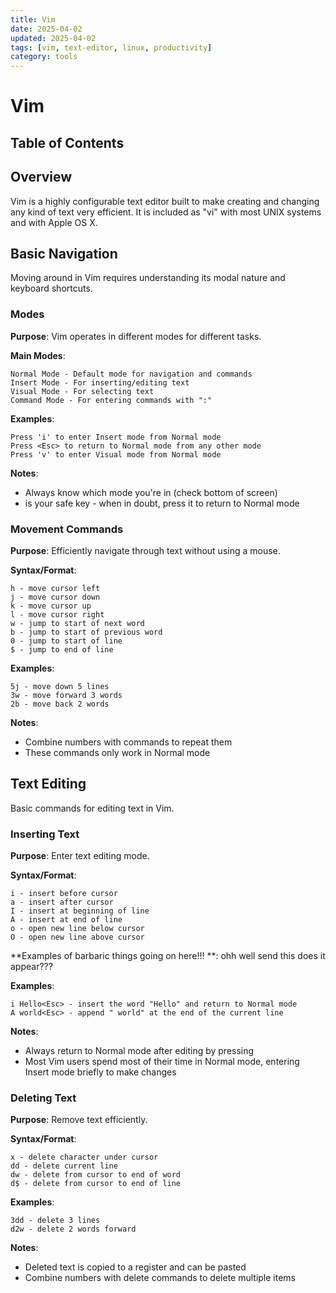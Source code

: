 ```yaml
---
title: Vim
date: 2025-04-02
updated: 2025-04-02
tags: [vim, text-editor, linux, productivity]
category: tools
---
```


# Vim

## Table of Contents
<!-- This section will be automatically generated -->

## Overview
Vim is a highly configurable text editor built to make creating and changing any kind of text very efficient. It is included as "vi" with most UNIX systems and with Apple OS X.

## Basic Navigation
Moving around in Vim requires understanding its modal nature and keyboard shortcuts.

### Modes
**Purpose**: Vim operates in different modes for different tasks.

**Main Modes**: 
```
Normal Mode - Default mode for navigation and commands
Insert Mode - For inserting/editing text
Visual Mode - For selecting text
Command Mode - For entering commands with ":"
```

**Examples**:
```
Press 'i' to enter Insert mode from Normal mode
Press <Esc> to return to Normal mode from any other mode
Press 'v' to enter Visual mode from Normal mode
```

**Notes**:
- Always know which mode you're in (check bottom of screen)
- <Esc> is your safe key - when in doubt, press it to return to Normal mode

### Movement Commands
**Purpose**: Efficiently navigate through text without using a mouse.

**Syntax/Format**: 
```
h - move cursor left
j - move cursor down
k - move cursor up
l - move cursor right
w - jump to start of next word
b - jump to start of previous word
0 - jump to start of line
$ - jump to end of line
```

**Examples**:
```
5j - move down 5 lines
3w - move forward 3 words
2b - move back 2 words
```

**Notes**:
- Combine numbers with commands to repeat them
- These commands only work in Normal mode

## Text Editing
Basic commands for editing text in Vim.

### Inserting Text
**Purpose**: Enter text editing mode.

**Syntax/Format**: 
```
i - insert before cursor
a - insert after cursor
I - insert at beginning of line
A - insert at end of line
o - open new line below cursor
O - open new line above cursor
```
**Examples of barbaric things going on here!!! **:
ohh well send this does it appear???



**Examples**:
```
i Hello<Esc> - insert the word "Hello" and return to Normal mode
A world<Esc> - append " world" at the end of the current line
```

**Notes**:
- Always return to Normal mode after editing by pressing <Esc>
- Most Vim users spend most of their time in Normal mode, entering Insert mode briefly to make changes

### Deleting Text
**Purpose**: Remove text efficiently.

**Syntax/Format**: 
```
x - delete character under cursor
dd - delete current line
dw - delete from cursor to end of word
d$ - delete from cursor to end of line
```

**Examples**:
```
3dd - delete 3 lines
d2w - delete 2 words forward
```

**Notes**:
- Deleted text is copied to a register and can be pasted
- Combine numbers with delete commands to delete multiple items
